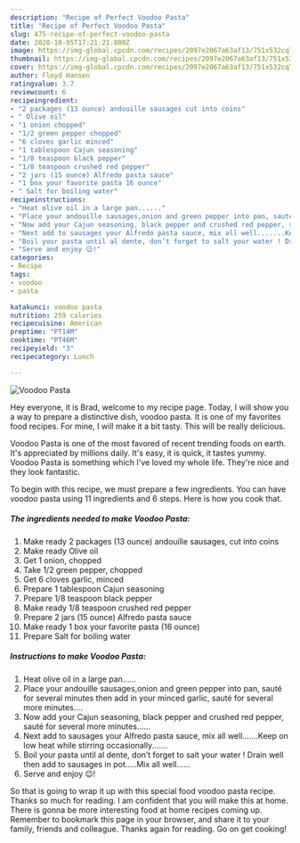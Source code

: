 ```yaml
---
description: "Recipe of Perfect Voodoo Pasta"
title: "Recipe of Perfect Voodoo Pasta"
slug: 475-recipe-of-perfect-voodoo-pasta
date: 2020-10-05T17:21:21.800Z
image: https://img-global.cpcdn.com/recipes/2097e2067a63af13/751x532cq70/voodoo-pasta-recipe-main-photo.jpg
thumbnail: https://img-global.cpcdn.com/recipes/2097e2067a63af13/751x532cq70/voodoo-pasta-recipe-main-photo.jpg
cover: https://img-global.cpcdn.com/recipes/2097e2067a63af13/751x532cq70/voodoo-pasta-recipe-main-photo.jpg
author: Floyd Hansen
ratingvalue: 3.7
reviewcount: 6
recipeingredient:
- "2 packages (13 ounce) andouille sausages cut into coins"
- " Olive oil"
- "1 onion chopped"
- "1/2 green pepper chopped"
- "6 cloves garlic minced"
- "1 tablespoon Cajun seasoning"
- "1/8 teaspoon black pepper"
- "1/8 teaspoon crushed red pepper"
- "2 jars (15 ounce) Alfredo pasta sauce"
- "1 box your favorite pasta 16 ounce"
- " Salt for boiling water"
recipeinstructions:
- "Heat olive oil in a large pan......"
- "Place your andouille sausages,onion and green pepper into pan, sauté for several minutes then add in your minced garlic, sauté for several more minutes...."
- "Now add your Cajun seasoning, black pepper and crushed red pepper, sauté for several more minutes......"
- "Next add to sausages your Alfredo pasta sauce, mix all well.......Keep on low heat while stirring occasionally......."
- "Boil your pasta until al dente, don’t forget to salt your water ! Drain well then add to sausages in pot.....Mix all well......"
- "Serve and enjoy 😉!"
categories:
- Recipe
tags:
- voodoo
- pasta

katakunci: voodoo pasta 
nutrition: 259 calories
recipecuisine: American
preptime: "PT14M"
cooktime: "PT46M"
recipeyield: "3"
recipecategory: Lunch

---
```



![Voodoo Pasta](https://img-global.cpcdn.com/recipes/2097e2067a63af13/751x532cq70/voodoo-pasta-recipe-main-photo.jpg)

Hey everyone, it is Brad, welcome to my recipe page. Today, I will show you a way to prepare a distinctive dish, voodoo pasta. It is one of my favorites food recipes. For mine, I will make it a bit tasty. This will be really delicious.

Voodoo Pasta is one of the most favored of recent trending foods on earth. It's appreciated by millions daily. It's easy, it is quick, it tastes yummy. Voodoo Pasta is something which I've loved my whole life. They're nice and they look fantastic.




To begin with this recipe, we must prepare a few ingredients. You can have voodoo pasta using 11 ingredients and 6 steps. Here is how you cook that.

<!--inarticleads1-->

##### The ingredients needed to make Voodoo Pasta:

1. Make ready 2 packages (13 ounce) andouille sausages, cut into coins
1. Make ready  Olive oil
1. Get 1 onion, chopped
1. Take 1/2 green pepper, chopped
1. Get 6 cloves garlic, minced
1. Prepare 1 tablespoon Cajun seasoning
1. Prepare 1/8 teaspoon black pepper
1. Make ready 1/8 teaspoon crushed red pepper
1. Prepare 2 jars (15 ounce) Alfredo pasta sauce
1. Make ready 1 box your favorite pasta (16 ounce)
1. Prepare  Salt for boiling water




<!--inarticleads2-->

##### Instructions to make Voodoo Pasta:

1. Heat olive oil in a large pan......
1. Place your andouille sausages,onion and green pepper into pan, sauté for several minutes then add in your minced garlic, sauté for several more minutes....
1. Now add your Cajun seasoning, black pepper and crushed red pepper, sauté for several more minutes......
1. Next add to sausages your Alfredo pasta sauce, mix all well.......Keep on low heat while stirring occasionally.......
1. Boil your pasta until al dente, don’t forget to salt your water ! Drain well then add to sausages in pot.....Mix all well......
1. Serve and enjoy 😉!




So that is going to wrap it up with this special food voodoo pasta recipe. Thanks so much for reading. I am confident that you will make this at home. There is gonna be more interesting food at home recipes coming up. Remember to bookmark this page in your browser, and share it to your family, friends and colleague. Thanks again for reading. Go on get cooking!
